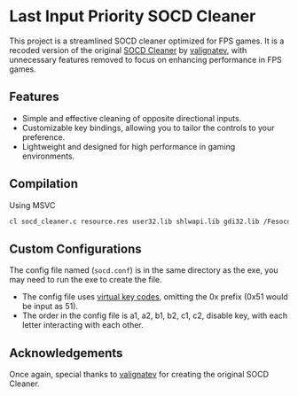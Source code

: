 # Last Input Priority SOCD Cleaner

This project is a streamlined SOCD cleaner optimized for FPS games. It is a recoded version of the original [SOCD Cleaner](https://github.com/valignatev/socd) by [valignatev](https://github.com/valignatev), with unnecessary features removed to focus on enhancing performance in FPS games.

## Features

- Simple and effective cleaning of opposite directional inputs.
- Customizable key bindings, allowing you to tailor the controls to your preference.
- Lightweight and designed for high performance in gaming environments.

## Compilation

Using MSVC

```sh
cl socd_cleaner.c resource.res user32.lib shlwapi.lib gdi32.lib /Fesocd.exe
```
   
## Custom Configurations
The config file named (`socd.conf`) is in the same directory as the exe, you may need to run the exe to create the file.
- The config file uses [virtual key codes](https://learn.microsoft.com/en-us/windows/win32/inputdev/virtual-key-codes), omitting the 0x prefix (0x51 would be input as 51).
- The order in the config file is a1, a2, b1, b2, c1, c2, disable key, with each letter interacting with each other.

## Acknowledgements
Once again, special thanks to [valignatev](https://github.com/valignatev) for creating the original SOCD Cleaner.
